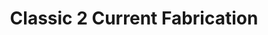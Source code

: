 ---
title: "Classic 2 Current Fabrication"
url: /livonia/classic-2-current-fabrication/
shop: car repair
---